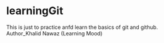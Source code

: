 # learningGit
This is just to practice anfd learn the basics of git and github.
<br>
Author_Khalid Nawaz (Learning Mood)

